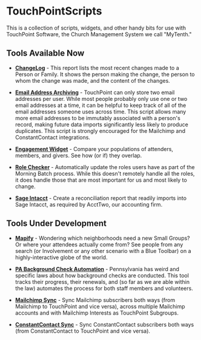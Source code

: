 # TouchPointScripts
This is a collection of scripts, widgets, and other handy bits for use with TouchPoint Software, the Church Management 
System we call "MyTenth." 

## Tools Available Now

- [**ChangeLog**](ChangeLog) - This report lists the most recent changes made to a Person or Family.  It shows the person 
making the change, the person to whom the change was made, and the content of the changes.

- [**Email Address Archiving**](EmailAddressArchiving) - TouchPoint can only store two email addresses per user.  While most
people probably only use one or two email addresses at a time, it can be helpful to keep track of all of the email addresses
someone uses across time.  This script allows many more email addresses to be immutably associated with a person's record,
making future data imports significantly less likely to produce duplicates.  This script is strongly encouraged for the 
Mailchimp and ConstantContact integrations. 

- [**Engagement Widget**](EngagementWidget) - Compare your populations of attenders, members, and givers. See how (or if) they
overlap.

- [**Role Checker**](RoleChecker) - Automatically update the roles users have as part of the Morning Batch process.  While
this doesn't remotely handle all the roles, it does handle those that are most important for us and most likely to change.

- [**Sage Intacct**](SageIntacct) - Create a reconciliation report that readily imports into Sage Intacct, as required by
AcctTwo, our accounting firm. 

## Tools Under Development

- [**Mapify**](Mapify) - Wondering which neighborhoods need a new Small Groups?  Or where your attendees actually come from?  See 
people from any search (or Involvement or any other scenario with a Blue Toolbar) on a highly-interactive globe of the world.

- [**PA Background Check Automation**](BackgroundChecks) - Pennsylvania has weird and specific laws about how background 
checks are conducted.  This tool tracks their progress, their renewals, and (so far as we are able within the law) automates 
the process for both staff members and volunteers. 

- [**Mailchimp Sync**](Mailchimp) - Sync Mailchimp subscribers both ways (from Mailchimp to TouchPoint and vice versa), 
across multiple Mailchimp accounts and with Mailchimp Interests as TouchPoint Subgroups.

- [**ConstantContact Sync**](ConstantContact) - Sync ConstantContact subscribers both ways (from ConstantContact to 
TouchPoint and vice versa). 
